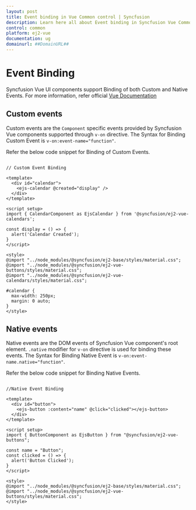 ```yaml
---
layout: post
title: Event binding in Vue Common control | Syncfusion
description: Learn here all about Event binding in Syncfusion Vue Common control of Syncfusion Essential JS 2 and more.
control: common
platform: ej2-vue
documentation: ug
domainurl: ##DomainURL##
---
```


# Event Binding

Syncfusion Vue UI components support Binding of both Custom and Native Events. For more information, refer official [Vue Documentation](https://vuejs.org/v2/guide/events.html)

## Custom events

Custom events are the `Component` specific events provided by Syncfusion Vue components supported through `v-on` directive. The Syntax for Binding Custom Event is `v-on:event-name="function"`.

Refer the below code snippet for Binding of Custom Events.

```

// Custom Event Binding

<template>
  <div id="calendar">
    <ejs-calendar @created="display" />
  </div>
</template>

<script setup>
import { CalendarComponent as EjsCalendar } from '@syncfusion/ej2-vue-calendars';

const display = () => {
  alert('Calendar Created');
}
</script>

<style>
@import "../node_modules/@syncfusion/ej2-base/styles/material.css";
@import "../node_modules/@syncfusion/ej2-vue-buttons/styles/material.css";
@import "../node_modules/@syncfusion/ej2-vue-calendars/styles/material.css";

#calendar {
  max-width: 250px;
  margin: 0 auto;
}
</style>

```

## Native events

Native events are the DOM events of Syncfusion Vue component's root element. `.native` modifier for `v-on` directive is used for binding these events. The Syntax for Binding Native Event is `v-on:event-name.native="function"`.

Refer the below code snippet for Binding Native Events.

```

//Native Event Binding

<template>
  <div id="button">
    <ejs-button :content="name" @click="clicked"></ejs-button>
  </div>
</template>

<script setup>
import { ButtonComponent as EjsButton } from "@syncfusion/ej2-vue-buttons";

const name = "Button";
const clicked = () => {
  alert('Button Clicked');
}
</script>

<style>
@import "../node_modules/@syncfusion/ej2-base/styles/material.css";
@import "../node_modules/@syncfusion/ej2-vue-buttons/styles/material.css";
</style>

```
